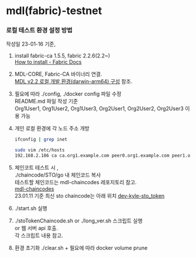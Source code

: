 # mdl(fabric)-testnet

### 로컬 테스트 환경 설정 방법

작성일 23-01-16 기준,

1. install fabric-ca 1.5.5, fabric 2.2.6(2.2~)  
   [How to install - Fabric Docs](https://hyperledger-fabric.readthedocs.io/en/release-2.5/install.html)

2. MDL-CORE, Fabric-CA 바이너리 연결.  
   [MDL v2.2 로컬 개발 환경(darwin-arm64) 구성](https://www.notion.so/MDL-v2-2-darwin-arm64-c3e643fa7eb34c11b98645388016bc4b) 참조.

3. 필요에 따라 ./config, ./docker config 파일 수정  
   README.md 파일 작성 기준  
   Org1User1, Org1User2, Org1User3, Org2User1, Org2User2, Org2User3 이용 가능

4. 개인 로컬 환경에 각 노드 주소 개방

   ```bash
   ifconfig | grep inet
   ```

   ```bash
   sudo vim /etc/hosts
   192.168.2.186 ca ca.org1.example.com peer0.org1.example.com peer1.org1.example.com peer2.org1.example.com orderer0.example.com orderer1.example.com orderer2.example.com peer0 peer1 peer2 orderer0 orderer1 orderer2 cli ca_org1 ca_org2 ca_orderer users orderer peer peer0 ca ca-org1 ca-org2 ca-orderer orderer.example.com peer0.org1.example.com peer0.org2.example.com ca.org1.example.com ca.org2.example.com
   ```

5. 체인코트 테스트 시 ,  
   ./chaincode/STO/go 내 체인코드 복사  
   테스트할 체인코드는 mdl-chaincodes 레포지토리 참고.  
   [mdl-chaincodes](https://github.com/the-medium-tech/mdl-chaincodes)  
   23.01.11 기준 최신 sto chaincode는 아래 위치 [dev-kyle-sto_token](https://github.com/the-medium-tech/mdl-chaincodes/tree/develop-kyle-sto_token)

6. ./start.sh 실행
7. ./stoTokenChaincode.sh or ./long_ver.sh 스크립트 실행  
   or 웹 서버 api 호출.  
    각 스크립트 내용 참고.
8. 환경 초기화 ./clear.sh + 필요에 따라 docker volume prune
